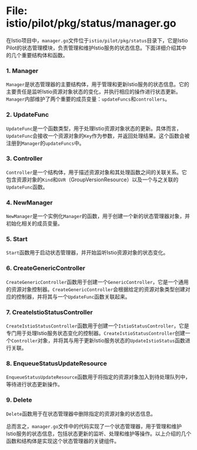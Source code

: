 # File: istio/pilot/pkg/status/manager.go

在Istio项目中，`manager.go`文件位于`istio/pilot/pkg/status`目录下，它是Istio Pilot的状态管理模块，负责管理和维护Istio服务的状态信息。下面详细介绍其中的几个重要结构体和函数。

### 1. Manager
`Manager`是状态管理器的主要结构体，用于管理和更新Istio服务的状态信息。它的主要责任是监听Istio资源对象状态的变化，并执行相应的操作进行状态更新。`Manager`内部维护了两个重要的成员变量：`updateFuncs`和`controllers`。

### 2. UpdateFunc
`UpdateFunc`是一个函数类型，用于处理Istio资源对象状态的更新。具体而言，`UpdateFunc`会接收一个资源对象的`Key`作为参数，并返回处理结果。这个函数会被注册到`Manager`的`updateFuncs`中。

### 3. Controller
`Controller`是一个结构体，用于描述资源对象和其处理函数之间的关联关系。它包含资源对象的`Kind`和`GVR`（GroupVersionResource）以及一个与之关联的`UpdateFunc`函数。

### 4. NewManager
`NewManager`是一个实例化`Manager`的函数，用于创建一个新的状态管理器对象，并初始化相关的成员变量。

### 5. Start
`Start`函数用于启动状态管理器，并开始监听Istio资源对象的状态变化。

### 6. CreateGenericController
`CreateGenericController`函数用于创建一个`GenericController`，它是一个通用的资源对象控制器。`CreateGenericController`会根据给定的资源对象类型创建对应的控制器，并将其与一个`UpdateFunc`函数关联起来。

### 7. CreateIstioStatusController
`CreateIstioStatusController`函数用于创建一个`IstioStatusController`，它是专门用于处理Istio服务状态变化的控制器。`CreateIstioStatusController`创建一个`Controller`对象，并将其与用于更新Istio服务状态的`UpdateIstioStatus`函数进行关联。

### 8. EnqueueStatusUpdateResource
`EnqueueStatusUpdateResource`函数用于将指定的资源对象加入到待处理队列中，等待进行状态更新操作。

### 9. Delete
`Delete`函数用于在状态管理器中删除指定的资源对象的状态信息。

总而言之，`manager.go`文件中的代码实现了一个状态管理器，用于管理和维护Istio服务的状态信息，包括状态更新的监听、处理和维护等操作。以上介绍的几个函数和结构体是实现这个状态管理器的关键组件。

